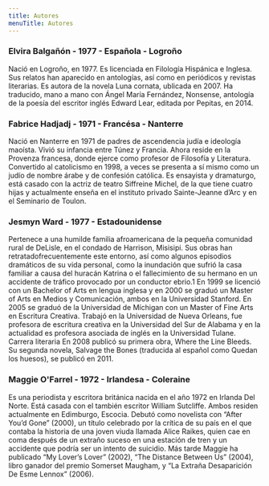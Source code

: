 ```yaml
---
title: Autores
menuTitle: Autores
---
```


### Elvira Balgañón - 1977 - Española - Logroño
                                                                                                                                       
Nació en Logroño, en 1977. Es licenciada en Filología Hispánica e Inglesa. Sus relatos han aparecido en antologías, así como en periódicos y revistas literarias. Es autora de la novela Luna cornata, ublicada en 2007. Ha traducido, mano a mano con Ángel María Fernández, Nonsense, antología de la poesía del escritor inglés Edward Lear, editada por Pepitas, en 2014.

### Fabrice Hadjadj - 1971 - Francésa - Nanterre

Nació en Nanterre en 1971 de padres de ascendencia judía e ideología maoísta. Vivió su infancia entre Túnez y Francia. Ahora reside en la Provenza francesa, donde ejerce como profesor de Filosofía y Literatura. Convertido al catolicismo en 1998, a veces se presenta a sí mismo como un judío de nombre árabe y de confesión católica. Es ensayista y dramaturgo, está casado con la actriz de teatro Siffreine Michel, de la que tiene cuatro hijas y actualmente enseña en el instituto privado Sainte-Jeanne d’Arc y en el Seminario de Toulon.

### Jesmyn Ward - 1977 - Estadounidense  

Pertenece a una humilde familia afroamericana de la pequeña comunidad rural de DeLisle, en el condado de Harrison, Misisipi. Sus obras han  retratadofrecuentemente este entorno, así como algunos episodios dramáticos de su vida personal, como la inundación que sufrió la casa familiar a causa del huracán Katrina o el fallecimiento de su hermano en un accidente de tráfico provocado por un conductor ebrio.1​ En 1999 se licenció con un Bachelor of Arts en lengua inglesa y en 2000 se graduó un Master of Arts en Medios y Comunicación, ambos en la Universidad Stanford. En 2005 se graduó de la Universidad de Míchigan con un Master of Fine Arts en Escritura Creativa. Trabajó en la Universidad de Nueva Orleans, fue profesora de escritura creativa en la Universidad del Sur de Alabama y en la actualidad es profesora asociada de inglés en la Universidad Tulane. Carrera literaria En 2008 publicó su primera obra, Where the Line Bleeds. Su segunda novela, Salvage the Bones (traducida al español como Quedan los huesos), se publicó en 2011.

### Maggie O'Farrel - 1972 - Irlandesa - Coleraine 

Es una periodista y escritora británica nacida en el año 1972 en Irlanda Del Norte. Está casada con el también escritor William Sutcliffe. Ambos residen actualmente en Edimburgo, Escocia. Debutó como novelista con “After You’d Gone” (2000), un título celebrado por la crítica de su país en el que contaba la historia de una joven viuda llamada Alice Raikes, quien cae en coma después de un extraño suceso en una estación de tren y un accidente que podría ser un intento de suicidio. Más tarde Maggie ha publicado “My Lover’s Lover” (2002), “The Distance Between Us” (2004), libro ganador del premio Somerset Maugham, y “La Extraña Desaparición De Esme Lennox” (2006). 
